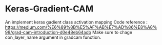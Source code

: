 # Keras-Gradient-CAM
An implement keras gadient class activation mapping
Code reference : https://medium.com/%E6%89%8B%E5%AF%AB%E7%AD%86%E8%A8%98/grad-cam-introduction-d0e48eb64adb
Make sure to chage con_layer_name argument in gradcam function.
